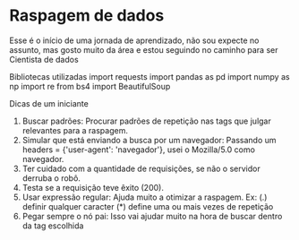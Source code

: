# Raspagem de dados

Esse é o início de uma jornada de aprendizado, não sou expecte no assunto, mas gosto muito da área e estou seguindo no caminho para ser Cientista de dados

Bibliotecas utilizadas
import requests
import pandas as pd
import numpy as np
import re
from bs4 import BeautifulSoup

Dicas de um iniciante
1) Buscar padrões:
  Procurar padrões de repetição nas tags que julgar relevantes para a raspagem.
2) Simular que está enviando a busca por um navegador:
  Passando um headers = {'user-agent': 'navegador'}, usei o Mozilla/5.0 como navegador.
3) Ter cuidado com a quantidade de requisições, se não o servidor derruba o robô.
4) Testa se a requisição teve êxito (200).
5) Usar expressão regular:
  Ajuda muito a otimizar a raspagem.
  Ex: (.) definir qualquer caracter (*) define uma ou mais vezes de repetição
6) Pegar sempre o nó pai:
  Isso vai ajudar muito na hora de buscar dentro da tag escolhida
